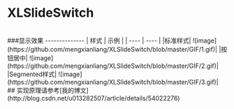# XLSlideSwitch
<br>
###显示效果
 --------------
| 样式 | 示例 |
| ---- | ---- |
|标准样式| ![image](https://github.com/mengxianliang/XLSlideSwitch/blob/master/GIF/1.gif)|
|按钮居中| ![image](https://github.com/mengxianliang/XLSlideSwitch/blob/master/GIF/2.gif)|
|Segmented样式| ![image](https://github.com/mengxianliang/XLSlideSwitch/blob/master/GIF/3.gif)|
<br>
## 实现原理请参考[我的博文](http://blog.csdn.net/u013282507/article/details/54022276)
